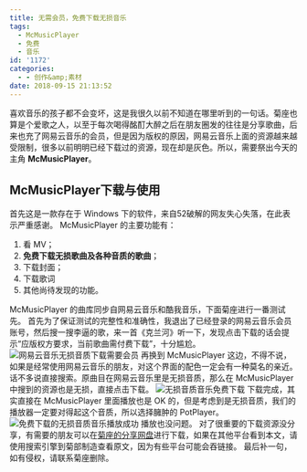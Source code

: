 ```yaml
---
title: 无需会员，免费下载无损音乐
tags:
  - McMusicPlayer
  - 免费
  - 音乐
id: '1172'
categories:
  - - 创作&amp;素材
date: 2018-09-15 21:13:52
---
```


喜欢音乐的孩子都不会变坏，这是我很久以前不知道在哪里听到的一句话。菊座也算是个爱歌之人，以至于每次喝得酩酊大醉之后在朋友圈发的往往是分享歌曲，后来也充了网易云音乐的会员，但是因为版权的原因，网易云音乐上面的资源越来越受限制，很多以前明明已经下载过的资源，现在却是灰色。所以，需要祭出今天的主角 **McMusicPlayer**。

## McMusicPlayer下载与使用

首先这是一款存在于 Windows 下的软件，来自52破解的网友失心失落，在此表示严重感谢。 McMusicPlayer 的主要功能有：

1.  看 MV；
2.  **免费下载无损歌曲及各种音质的歌曲**；
3.  下载封面；
4.  下载歌词
5.  其他尚待发现的功能。

McMusicPlayer 的曲库同步自网易云音乐和酷我音乐，下面菊座进行一番测试先。 首先为了保证测试的完整性和准确性，我退出了已经登录的网易云音乐会员账号，然后搜一搜李逼的歌，来一首《克兰河》听一下，发现点击下载的话会提示“应版权方要求，当前歌曲需付费下载”，十分尴尬。 ![网易云音乐无损音质下载需要会员](https://i.loli.net/2018/09/15/5b9d031891ac3.png) 再换到 McMusicPlayer 这边，不得不说，如果是经常使用网易云音乐的朋友，对这个界面的配色一定会有一种莫名的亲近。 话不多说直接搜索。原曲目在网易云音乐里是无损音质，那么在 McMusicPlayer 中搜到的资源也是无损，直接点击下载。 ![无损音质音乐免费下载](https://i.loli.net/2018/09/15/5b9d0349e7f09.png) 下载完成，其实直接在 McMusicPlayer 里面播放也是 OK 的，但是考虑到是无损音质，我们的播放器一定要对得起这个音质，所以选择臃肿的 PotPlayer。 ![免费下载的无损音质音乐播放成功](https://i.loli.net/2018/09/15/5b9d03d2bf926.png) 播放也没问题。 对了很重要的下载资源没分享，有需要的朋友可以在[菊座的分享网盘](https://jubuzz.pipipan.com/fs/18034009-310315015)进行下载，如果在其他平台看到本文，请使用搜索引擎到菊部制造查看原文，因为有些平台可能会吞链接。 最后补一句，如有侵权，请联系菊座删除。